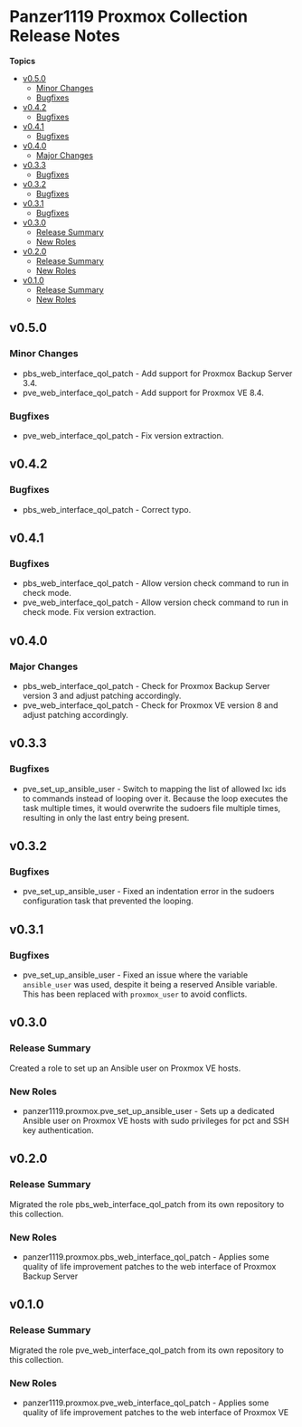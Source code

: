 # Panzer1119 Proxmox Collection Release Notes

**Topics**

- <a href="#v0-5-0">v0\.5\.0</a>
    - <a href="#minor-changes">Minor Changes</a>
    - <a href="#bugfixes">Bugfixes</a>
- <a href="#v0-4-2">v0\.4\.2</a>
    - <a href="#bugfixes-1">Bugfixes</a>
- <a href="#v0-4-1">v0\.4\.1</a>
    - <a href="#bugfixes-2">Bugfixes</a>
- <a href="#v0-4-0">v0\.4\.0</a>
    - <a href="#major-changes">Major Changes</a>
- <a href="#v0-3-3">v0\.3\.3</a>
    - <a href="#bugfixes-3">Bugfixes</a>
- <a href="#v0-3-2">v0\.3\.2</a>
    - <a href="#bugfixes-4">Bugfixes</a>
- <a href="#v0-3-1">v0\.3\.1</a>
    - <a href="#bugfixes-5">Bugfixes</a>
- <a href="#v0-3-0">v0\.3\.0</a>
    - <a href="#release-summary">Release Summary</a>
    - <a href="#new-roles">New Roles</a>
- <a href="#v0-2-0">v0\.2\.0</a>
    - <a href="#release-summary-1">Release Summary</a>
    - <a href="#new-roles-1">New Roles</a>
- <a href="#v0-1-0">v0\.1\.0</a>
    - <a href="#release-summary-2">Release Summary</a>
    - <a href="#new-roles-2">New Roles</a>

<a id="v0-5-0"></a>
## v0\.5\.0

<a id="minor-changes"></a>
### Minor Changes

* pbs\_web\_interface\_qol\_patch \- Add support for Proxmox Backup Server 3\.4\.
* pve\_web\_interface\_qol\_patch \- Add support for Proxmox VE 8\.4\.

<a id="bugfixes"></a>
### Bugfixes

* pve\_web\_interface\_qol\_patch \- Fix version extraction\.

<a id="v0-4-2"></a>
## v0\.4\.2

<a id="bugfixes-1"></a>
### Bugfixes

* pbs\_web\_interface\_qol\_patch \- Correct typo\.

<a id="v0-4-1"></a>
## v0\.4\.1

<a id="bugfixes-2"></a>
### Bugfixes

* pbs\_web\_interface\_qol\_patch \- Allow version check command to run in check mode\.
* pve\_web\_interface\_qol\_patch \- Allow version check command to run in check mode\. Fix version extraction\.

<a id="v0-4-0"></a>
## v0\.4\.0

<a id="major-changes"></a>
### Major Changes

* pbs\_web\_interface\_qol\_patch \- Check for Proxmox Backup Server version 3 and adjust patching accordingly\.
* pve\_web\_interface\_qol\_patch \- Check for Proxmox VE version 8 and adjust patching accordingly\.

<a id="v0-3-3"></a>
## v0\.3\.3

<a id="bugfixes-3"></a>
### Bugfixes

* pve\_set\_up\_ansible\_user \- Switch to mapping the list of allowed lxc ids to commands instead of looping over it\. Because the loop executes the task multiple times\, it would overwrite the sudoers file multiple times\, resulting in only the last entry being present\.

<a id="v0-3-2"></a>
## v0\.3\.2

<a id="bugfixes-4"></a>
### Bugfixes

* pve\_set\_up\_ansible\_user \- Fixed an indentation error in the sudoers configuration task that prevented the looping\.

<a id="v0-3-1"></a>
## v0\.3\.1

<a id="bugfixes-5"></a>
### Bugfixes

* pve\_set\_up\_ansible\_user \- Fixed an issue where the variable <code>ansible\_user</code> was used\, despite it being a reserved Ansible variable\. This has been replaced with <code>proxmox\_user</code> to avoid conflicts\.

<a id="v0-3-0"></a>
## v0\.3\.0

<a id="release-summary"></a>
### Release Summary

Created a role to set up an Ansible user on Proxmox VE hosts\.

<a id="new-roles"></a>
### New Roles

* panzer1119\.proxmox\.pve\_set\_up\_ansible\_user \- Sets up a dedicated Ansible user on Proxmox VE hosts with sudo privileges for pct and SSH key authentication\.

<a id="v0-2-0"></a>
## v0\.2\.0

<a id="release-summary-1"></a>
### Release Summary

Migrated the role pbs\_web\_interface\_qol\_patch from its own repository to this collection\.

<a id="new-roles-1"></a>
### New Roles

* panzer1119\.proxmox\.pbs\_web\_interface\_qol\_patch \- Applies some quality of life improvement patches to the web interface of Proxmox Backup Server

<a id="v0-1-0"></a>
## v0\.1\.0

<a id="release-summary-2"></a>
### Release Summary

Migrated the role pve\_web\_interface\_qol\_patch from its own repository to this collection\.

<a id="new-roles-2"></a>
### New Roles

* panzer1119\.proxmox\.pve\_web\_interface\_qol\_patch \- Applies some quality of life improvement patches to the web interface of Proxmox VE
